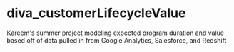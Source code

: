 # diva_customerLifecycleValue
Kareem's summer project modeling expected program duration and value based off of data pulled in from Google Analytics, Salesforce, and Redshift

